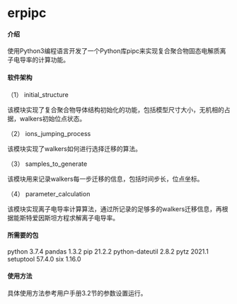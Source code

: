 # erpipc

#### 介绍

使用Python3编程语言开发了一个Python库pipc来实现复合聚合物固态电解质离子电导率的计算功能。

#### 软件架构
（1） initial_structure

   该模块实现了复合聚合物导体结构初始化的功能，包括模型尺寸大小，无机相的占据，walkers初始位点状态。

（2） ions_jumping_process
   
   该模块实现了walkers如何进行选择迁移的算法。

（3） samples_to_generate

   该模块用来记录walkers每一步迁移的信息，包括时间步长，位点坐标。

（4） parameter_calculation

   该模块实现离子电导率计算算法，通过所记录的足够多的walkers迁移信息，再根据能斯特爱因斯坦方程求解离子电导率。

#### 所需要的包

python 3.7.4 pandas 1.3.2 pip 21.2.2 python-dateutil 2.8.2 pytz 2021.1 setuptool 57.4.0 six 1.16.0

#### 使用方法
 
具体使用方法参考用户手册3.2节的参数设置运行。



